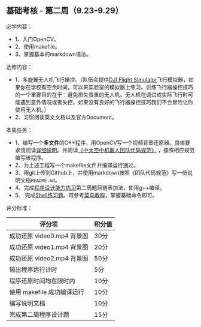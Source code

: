 ## 基础考核 - 第二周（9.23-9.29）

必学内容：

- 1、入门OpenCV。
- 2、使用makefile。
- 3、掌握基本的markdown语法。

选修内容：

- 1、多旋翼无人机飞行操控。（队伍会提供[DJI Flight Simulator](https://www.dji.com/cn/simulator)飞行模拟器，如果你在学校有空余时间，可以来实验室的模拟器上练习。训练飞行器操控技巧的一个重要目的在于：避免损失贵重的无人机。无人机在调试或实际飞行时可能遇到意外情况或者失控，如果没有良好的飞行器操控技巧我们不会冒险让你使用无人机。）
- 2、习惯阅读英文文档以及官方Document。

本周任务：
- 1、编写一个**多文件**的C++程序，用OpenCV写一个视频背景还原器。具体要求请阅读[详细说明](https://github.com/SYSU-AERO-SWIFT/tutorial_2019/blob/master/tasks/week2/background_recovery.md)。并阅读[《中大空中机器人团队代码规范》](https://github.com/SYSU-AERO-SWIFT/tutorial_2019/wiki/%E5%9B%A2%E9%98%9F%E5%8D%8F%E4%BD%9C%E8%A7%84%E8%8C%83) ，按照相应规范编写该程序。
- 2、为上述工程写一个makefile文件并编译运行通过。
- 3、用git上传到Github上，并使用markdown按照《团队代码规范》写一份说明文档`README.md`。
- 4、完成[程序设计能力练习](https://github.com/SYSU-AERO-SWIFT/tutorial_2019/blob/master/tasks/week2/programming_exercise.md)第二周题目链表加法，使用g++编译。  
- 5、 完成[Shell练习题](https://github.com/SYSU-AERO-SWIFT/tutorial_2019/blob/master/shell_exercise.md)。可参考[菜鸟教程](http://www.runoob.com/linux/linux-shell.html)，掌握基础命令即可。

评分标准：  

| 评分项               | 积分值                      |
| ----------------    | -------------------------- |
| 成功还原 video0.mp4 背景图                  | 30分        |
| 成功还原 video1.mp4 背景图                  | 20分        |
| 成功还原 video2.mp4 背景图                  | 50分        |
| 输出程序运行计时                  | 5分        |
| 程序还原时间均在限时内 | 10分|
| 使用 makefile 成功编译运行       | 10分              |
| 编写说明文档       | 10分              |
| 完成第二周程序设计题 | 15分              |
